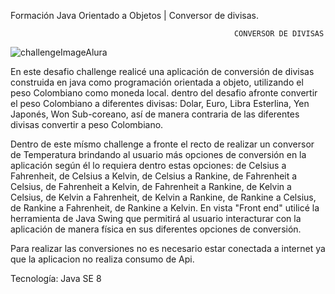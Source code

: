  Formación Java Orientado a Objetos | Conversor de divisas.
 
 
                                                      CONVERSOR DE DIVISAS
 
 
 ![challengeImageAlura](https://user-images.githubusercontent.com/125621711/229546294-e975775b-13aa-43c4-9fca-288ce44dae15.jpg)

 En este desafio challenge realicé una aplicación de conversión de divisas construida en java como programación orientada a objeto, utilizando el peso Colombiano como 
 moneda local. dentro del desafio afronte convertir el peso Colombiano a diferentes divisas: Dolar, Euro, Libra Esterlina, Yen Japonés, Won Sub-coreano, así de manera 
 contraria  de las diferentes divisas convertir  a peso Colombiano.
 
 Dentro de este mísmo challenge a fronte el recto de realizar un conversor de Temperatura brindando al usuario más opciones de conversión en la aplicación según él lo requiera
 dentro estas opciones: de Celsius a Fahrenheit, de Celsius a Kelvin, de Celsius a Rankine, de Fahrenheit a Celsius, de Fahrenheit a Kelvin, de Fahrenheit a Rankine, de Kelvin a Celsius, 
 de Kelvin a Fahrenheit, de Kelvin a Rankine, de Rankine a Celsius, de Rankine a Fahrenheit, de Rankine a Kelvin. 
 En  vista "Front end" utilicé la herramienta de Java Swing que permitirá al usuario interacturar con la aplicación de manera física en sus diferentes opciones de conversión.
 
 Para realizar las conversiones no es  necesario estar conectada a internet ya que la aplicacion no realiza consumo de Api. 
 
 Tecnología: Java SE 8
